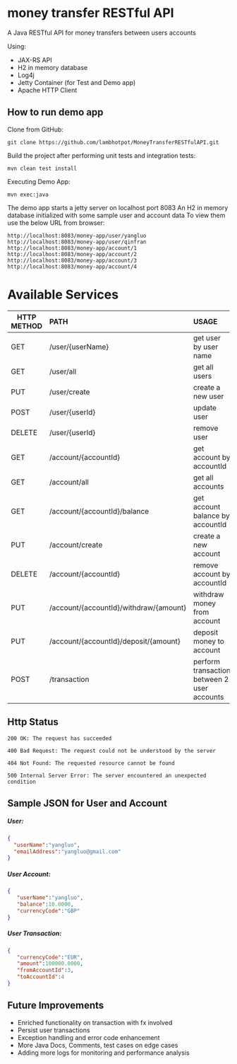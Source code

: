 # money transfer RESTful API
A Java RESTful API for money transfers between users accounts

Using:

- JAX-RS API
- H2 in memory database
- Log4j 
- Jetty Container (for Test and Demo app)
- Apache HTTP Client
 



## How to run demo app

Clone from GitHub:
```
git clone https://github.com/lambhotpot/MoneyTransferRESTfulAPI.git
```

Build the project after performing unit tests and integration tests:
```
mvn clean test install
```

Executing Demo App:
```
mvn exec:java
```






The demo app starts a jetty server on localhost port 8083
An H2 in memory database initialized with some sample user and account data
To view them use the below URL from browser: 
```
http://localhost:8083/money-app/user/yangluo
http://localhost:8083/money-app/user/qinfran
http://localhost:8083/money-app/account/1
http://localhost:8083/money-app/account/2
http://localhost:8083/money-app/account/3
http://localhost:8083/money-app/account/4
```


# Available Services


| HTTP METHOD        | PATH           |  USAGE |
| ------------- |:-------------|:-----|
| GET     | /user/{userName} | get user by user name |
| GET     | /user/all  |   get all users |
| PUT     | /user/create     |  create a new user |
| POST    | /user/{userId} | update user |
| DELETE  | /user/{userId}     | remove user |
| GET     | /account/{accountId} | get account by accountId |
| GET     | /account/all  |   get all accounts |
| GET     | /account/{accountId}/balance  |   get account balance by accountId |
| PUT     | /account/create     |  create a new account |
| DELETE  |/account/{accountId}     | remove account by accountId |
| PUT     | /account/{accountId}/withdraw/{amount}    |  withdraw money from account |
| PUT     | /account/{accountId}/deposit/{amount}     |  deposit money to account |
| POST    | /transaction    |  perform transaction between 2 user accounts |


## Http Status 

```
200 OK: The request has succeeded
```

```
400 Bad Request: The request could not be understood by the server 
```

```
404 Not Found: The requested resource cannot be found
```

```
500 Internal Server Error: The server encountered an unexpected condition 
```

## Sample JSON for User and Account

##### User:
 ```json
{  
   "userName":"yangluo",
   "emailAddress":"yangluo@gmail.com"
} 
```

##### User Account:
```json
{  
   "userName":"yangluo",
   "balance":10.0000,
   "currencyCode":"GBP"
}
```

##### User Transaction:
```json
{  
   "currencyCode":"EUR",
   "amount":100000.0000,
   "fromAccountId":3,
   "toAccountId":4
}
```

## Future Improvements

- Enriched functionality on transaction with fx involved
- Persist user transactions
- Exception handling and error code enhancement
- More Java Docs, Comments, test cases on edge cases
- Adding more logs for monitoring and performance analysis




